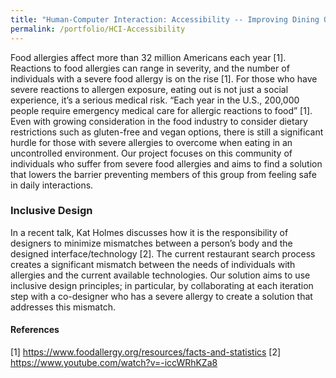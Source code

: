 ```yaml
---
title: "Human-Computer Interaction: Accessibility -- Improving Dining Out for Individuals Living with Severe Allergies"
permalink: /portfolio/HCI-Accessibility
---
```


Food allergies affect more than 32 million Americans each year [1]. Reactions to food allergies can range in severity, and the number of individuals with a severe food allergy is on the rise [1]. For those who have severe reactions to allergen exposure, eating out is not just a social experience, it’s a serious medical risk. “Each year in the U.S., 200,000 people require emergency medical care for allergic reactions to food” [1]. Even with growing consideration in the food industry to consider dietary restrictions such as gluten-free and vegan options, there is still a significant hurdle for those with severe allergies to overcome when eating in an uncontrolled environment. Our project focuses on this community of individuals who suffer from severe food allergies and aims to find a solution that lowers the barrier preventing members of this group from feeling safe in daily interactions.

### Inclusive Design
In a recent talk, Kat Holmes discusses how it is the responsibility of designers to minimize mismatches between a person’s body and the designed interface/technology [2]. The current restaurant search process creates a significant mismatch between the needs of individuals with allergies and the current available technologies. Our solution aims to use inclusive design principles; in particular, by collaborating at each iteration step with a co-designer who has a severe allergy to create a solution that addresses this mismatch. 


#### References
[1] https://www.foodallergy.org/resources/facts-and-statistics 
[2] https://www.youtube.com/watch?v=-iccWRhKZa8 


<!-- ## User Personas
To be most effective in helping the community of people living with a severe food allergy, we first reached out to individuals in our circle who we knew had an allergy. Our participants were all allergic to some kind of nut and had medium to high severity, meaning that exposure would likely require them to administer epinephrine (EpiPen) and then seek immediate medical attention. 
### Co-designer
***Jane Doe 1***              
Allergy: Tree nuts                 
Allergy Severity: High – Definite anaphylaxis              
Allergy Sensitivity: Sensitive to ingestion                 
Current Occupation: PhD student             
Use of Restaurant/Food Search Engines: Medium, frequently wants to eat at restaurants or order take out, but sometimes effort to find safe food hinders efforts             
Goals: Order food quickly and safely             
### Other Participants*
***Jane Doe 2***           
Allergy: Tree nuts
Allergy Severity: Medium – Potential anaphylaxis
Allergy Sensitivity: Sensitive to ingestion
Current Occupation: Student 
Use of Restaurant/Food Search Engines: High, works long hours, so often orders take out 
Goals: Order food quickly and safely 
***Jane Doe 3 (Sibling of individual with severe allergy)***            
Allergy: Peanuts
Allergy Severity:  High – Definite anaphylaxis
Allergy Sensitivity: Sensitive to ingestion and touch 
Current Occupation: Data Scientist 
Use of Restaurant/Food Search Engines: High, frequently eats at restaurants or orders take out in personal life with sibling. Also handles large lunch catering orders at work due to experience with handling allergies. 
Goals: Have a system that improves awareness of allergy information
Notable Comments: Has seen individuals not take precautions against even the most common allergies such as peanuts
## User Research
### Elicitation Diary
To get more information about our problem space we performed Elicitation Diary interviews with 3 participants who all suffer from severe allergies. The questions asked to prompt the participants for information are listed below:            
1. What are difficulties when going out in public that you're concerned with (w/ a severe allergy)?
2. What is the biggest danger/concern of exposure to your allergen? 
3. How do you determine if a place is “safe” for you? What is your criteria? How to you judge a place when you are there?
4. What is the process you use to choose a place to eat? 
5. How do you select food choices or what to eat? How far removed does something have to be for you to consider it safe? (in a different area of the kitchen, cookware never used with allergen, etc.) 
6. What would make you feel more confident about a restaurant? 
7. Do you have any thoughts on how things can be improved for you? Are there things that would make your life easier/the experience of “eating out” more accessible and safe to you?
Our goal was to get an understanding of what type of precautions people who have severe allergies take when navigating the world. Because all 3 of our participants had severe food allergies, they naturally focused on the difficulty of eating out. The key struggle for all of them seemed to be lack of awareness and information to help people with severe allergies feel secure when eating a new dish or at a new place.           
### Interview Summaries
We performed explorative interviews with 3 participants. Two participants suffered themselves with severe nut allergies. The third participant is a sibling of an individual with extremely severe nut allergies. To protect the anonymity of the participants we do not provide their interview recordings.           -->

